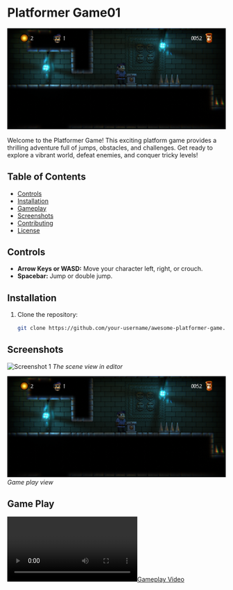# Platformer Game01

![Game Screenshot](https://github.com/codenano077/platform_game01/blob/main/Game%20play.png)

Welcome to the  Platformer Game! This exciting platform game provides a thrilling adventure full of jumps, obstacles, and challenges. Get ready to explore a vibrant world, defeat enemies, and conquer tricky levels!

## Table of Contents

- [Controls](#controls)
- [Installation](#installation)
- [Gameplay](#gameplay)
- [Screenshots](#screenshots)
- [Contributing](#contributing)
- [License](#license)

## Controls

- **Arrow Keys or WASD:** Move your character left, right, or crouch.
- **Spacebar:** Jump or double jump.

## Installation

1. Clone the repository:

   ```bash
   git clone https://github.com/your-username/awesome-platformer-game.git

## Screenshots

![Screenshot 1](https://github.com/codenano077/platform_game01/blob/main/Game_veiw.png)
*The scene view in editor*


![Screenshot 2](https://github.com/codenano077/platform_game01/blob/main/Game%20play.png)
*Game play view*


## Game Play 

[![Gameplay Video](https://github.dev/codenano077/platform_game01/blob/main/platform_game_01.mp4)](https://github.dev/codenano077/platform_game01/blob/main/platform_game_01.mp4)





